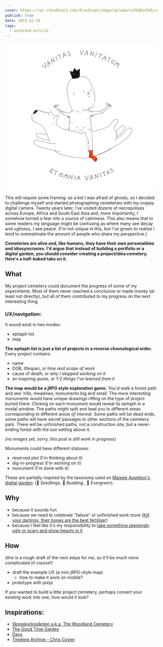 ```yaml
---
cover: https://res.cloudinary.com/dlve3inen/image/upload/v1703014345/cover_social_hlohtq.jpg
publish: true
date: 2023-12-19
tags:
  - untested-article
---
```

![](project-cemetery-article-cover-0.webp)

This will require some framing: as a kid I was afraid of ghosts, so I decided to challenge myself and started photographing cemeteries with my crappy digital camera. Twenty years later, I've visited dozens of necropolises across Europe, Africa and South East Asia and, more importantly, I somehow turned a fear into a source of calmness. This also means that to some readers my language might be confusing as where many see decay and ugliness, I see peace. (I'm not unique in this, but I've grown to realise I tend to overestimate the amount of people who share my perspective.)

**Cemeteries are alive and, like humans, they have their own personalities and idiosyncrasies. I'd argue that instead of building a portfolio or a digital garden, you should consider creating a project/idea cemetery. Here's a half-baked take on it.**

## What

My project cemetery could document the progress of some of my experiments. Most of them never reached a conclusion or made money (at least not directly), but all of them contributed to my progress on the next interesting thing.

### UX/navigation:

It would exist in two modes:

- epitaph list
- map

**The epitaph list is just a list of projects in a reverse chronological order.** Every project contains:

- name
- DOB, lifespan, or *time and scope of work*
- cause of death, or *why I stopped working on it*
- an inspiring quote, or *1-2 things I've learned from it*

**The map would be a jRPG style exploration game.** You'd walk a forest path and see: hills, meadows, monuments big and small. The more interesting monuments would have unique drawings riffing on the type of project buried there. Clicking on each monument would reveal its epitaph in a modal window. The paths might split and lead you to different areas corresponding to different *areas of interest*. Some paths will be dead ends, some paths will have secret passages to other sections of the cemetery park. There will be unfinished paths, not a construction site, but a never-ending forest with the sun setting above it.

*(no images yet, sorry, this post is still work in progress)*

Monuments could have different statuses:

- reserved plot (I'm thinking about it)
- dig-in-progress (I'm working on it)
- monument (I'm done with it)

These are partially inspired by the taxonomy used on [Maggie Appleton's digital garden](https://maggieappleton.com/garden-history): (🌱 _Seedlings_, 🌿 _Budding_ , 🌳 _Evergreen_).



## Why

- because it sounds fun
- because we need to celebrate "failure" or unfinished work more ([Kill your darlings, their bones are the best fertiliser](<../Kill your darlings, their bones are the best fertiliser>))
- because I feel like it's my responsibility to [take something seemingly ugly or scary and show beauty in it](<../Be kind, be curious>)

## How

(this is a rough draft of the next steps for *me*, so it'll be much more complicated of course!)

- draft the example UX (a mini jRPG-style map)
	- how to make it work on mobile?
- prototype with pixijs


If *you* wanted to build a little project cemetery, perhaps convert your existing work into one, how would it look?

## Inspirations:

- [Skogskyrkogården a.k.a. The Woodland Cemetery](https://en.wikipedia.org/wiki/Skogskyrkogården)
- [The Good Time Garden](https://thegoodtimegarden.com)
- [Days](https://days.sonnet.io)
- [Timeline Archive - Chris Coyier](https://chriscoyier.net/timeline/)


